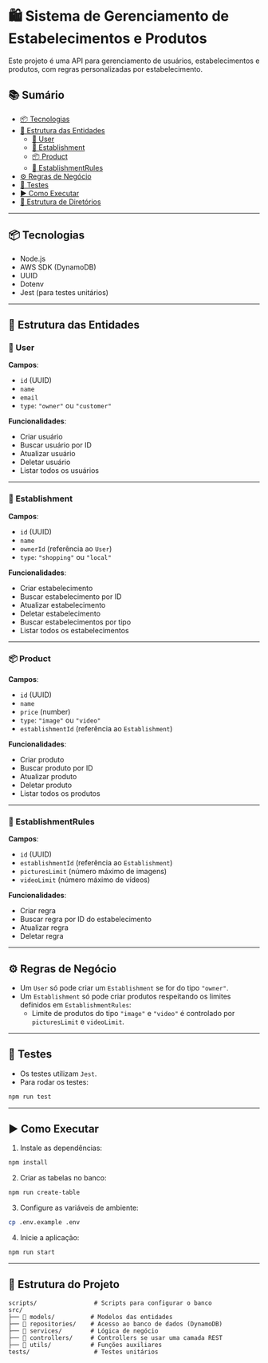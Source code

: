 # 🛍️ Sistema de Gerenciamento de Estabelecimentos e Produtos

Este projeto é uma API para gerenciamento de usuários, estabelecimentos e produtos, com regras personalizadas por estabelecimento.

## 📚 Sumário

- [📦 Tecnologias](#-tecnologias)
- [📐 Estrutura das Entidades](#-estrutura-das-entidades)
  - [👤 User](#-user)
  - [🏢 Establishment](#-establishment)
  - [📦 Product](#-product)
  - [📏 EstablishmentRules](#-establishmentrules)
- [⚙️ Regras de Negócio](#️-regras-de-negócio)
- [🧪 Testes](#-testes)
- [▶️ Como Executar](#️-como-executar)
- [📁 Estrutura de Diretórios](#-estrutura-de-diretórios)

---

## 📦 Tecnologias

- Node.js
- AWS SDK (DynamoDB)
- UUID
- Dotenv
- Jest (para testes unitários)

---

## 🧩 Estrutura das Entidades

### 👤 User

**Campos**:

- `id` (UUID)
- `name`
- `email`
- `type`: `"owner"` ou `"customer"`

**Funcionalidades**:

- Criar usuário
- Buscar usuário por ID
- Atualizar usuário
- Deletar usuário
- Listar todos os usuários

---

### 🏢 Establishment

**Campos**:

- `id` (UUID)
- `name`
- `ownerId` (referência ao `User`)
- `type`: `"shopping"` ou `"local"`

**Funcionalidades**:

- Criar estabelecimento
- Buscar estabelecimento por ID
- Atualizar estabelecimento
- Deletar estabelecimento
- Buscar estabelecimentos por tipo
- Listar todos os estabelecimentos

---

### 📦 Product

**Campos**:

- `id` (UUID)
- `name`
- `price` (number)
- `type`: `"image"` ou `"video"`
- `establishmentId` (referência ao `Establishment`)

**Funcionalidades**:

- Criar produto
- Buscar produto por ID
- Atualizar produto
- Deletar produto
- Listar todos os produtos

---

### 📏 EstablishmentRules

**Campos**:

- `id` (UUID)
- `establishmentId` (referência ao `Establishment`)
- `picturesLimit` (número máximo de imagens)
- `videoLimit` (número máximo de vídeos)

**Funcionalidades**:

- Criar regra
- Buscar regra por ID do estabelecimento
- Atualizar regra
- Deletar regra

---

## ⚙️ Regras de Negócio

- Um `User` só pode criar um `Establishment` se for do tipo `"owner"`.
- Um `Establishment` só pode criar produtos respeitando os limites definidos em `EstablishmentRules`:
  - Limite de produtos do tipo `"image"` e `"video"` é controlado por `picturesLimit` e `videoLimit`.

---

## 🧪 Testes

- Os testes utilizam `Jest`.
- Para rodar os testes:

```bash
npm run test
```

---

## ▶️ Como Executar

1. Instale as dependências:

```bash
npm install
```

2. Criar as tabelas no banco:

```bash
npm run create-table
```

3. Configure as variáveis de ambiente:

```bash
cp .env.example .env
```

4. Inicie a aplicação:

```bash
npm run start
```

---

## 📂 Estrutura do Projeto

```
scripts/                # Scripts para configurar o banco
src/
├── 📂 models/          # Modelos das entidades
├── 📂 repositories/    # Acesso ao banco de dados (DynamoDB)
├── 📂 services/        # Lógica de negócio
├── 📂 controllers/     # Controllers se usar uma camada REST
├── 📂 utils/           # Funções auxiliares
tests/                  # Testes unitários
```
